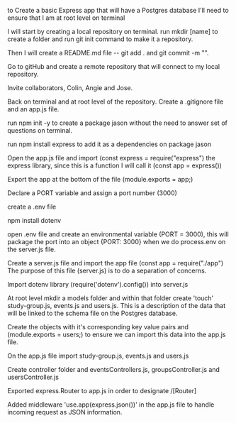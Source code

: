 to Create a basic Express app that will have a Postgres database I'll need to ensure that I am at root level on terminal

I will start by creating a local repository on terminal.  run mkdir [name] to create a folder and run git init command to make it a repository.

Then I will create a README.md file -- git add . and git commit -m "".

Go to gitHub and create a remote repository that will connect to my local repository.

Invite collaborators, Colin, Angie and Jose.

Back on terminal and at root level of the repository.  Create a .gitignore file and an app.js file.

run npm init -y to create a package jason without the need to answer set of questions on terminal.

run npm install express to add it as a dependencies on package jason

Open the app.js file and import (const express = require("express") the express library, since this is a function I will call it (const app = express())

Export the app at the bottom of the file (module.exports = app;)

Declare a PORT variable and assign a port number (3000)

create a .env file

npm install dotenv

open .env file and create an environmental variable (PORT = 3000), this will package the port into an object {PORT: 3000} when we do process.env on the server.js file.

Create a server.js file and import the app file (const app = require("./app")  The purpose of this file (server.js) is to do a separation of concerns.

Import dotenv library (require('dotenv').config()) into server.js

At root level mkdir a models folder and within that folder create 'touch' study-group.js, events.js and users.js.  This is a description of the data that will be linked to the schema file on the Postgres database.

Create the objects with it's corresponding key value pairs and (module.exports = users;) to ensure we can import this data into the app.js file.

On the app.js file import study-group.js, events.js and users.js

Create controller folder and eventsControllers.js, groupsController.js and usersController.js

Exported express.Router to app.js in order to designate /[Router]

Added middleware 'use.app(express.json())' in the app.js file to handle incoming request as JSON information. 




